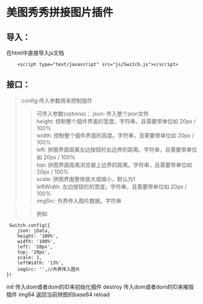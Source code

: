 # 美图秀秀拼接图片插件

## 导入：
在html中直接导入js文档
```
    <script type="text/javascript" src="js/Switch.js"></script>
```

## 接口：
> config:传入参数用来控制插件
>> 可传入参数(options)：
>> json: 传入整个json文件    
>> height: 控制整个插件界面的宽度。字符串，且需要带单位如 20px / 100%    
>> width: 控制整个插件界面的高度。字符串，且需要带单位如 20px / 100%    
>> left: 拼图界面距离左边按钮栏右边界的距离。字符串，且需要带单位如 20px / 100%    
>> top: 拼图界面距离浏览器上边界的距离。字符串，且需要带单位如 20px / 100%   
>> scale: 拼图界面整体放大或缩小，默认为1   
>> leftWidth: 左边按钮栏的宽度。字符串，且需要带单位如 20px / 100%   
>> imgSrc: 外界传入图片数据。字符串   

>> 例如
```
 Switch.config({
    json: jData,
    height: '100%',
    width: '100%',
    left: '20px',
    top: '20px',
    scale: 1,
    leftWidth: '13%',
    imgSrc: '',//外界传入图片
})
```



init   传入dom或者dom的ID来初始化插件
destroy  传入dom或者dom的ID来摧毁插件
img64    返回当前拼图的base64
reload
